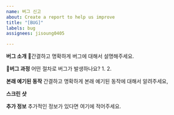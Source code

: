 ```yaml
---
name: 버그 신고
about: Create a report to help us improve
title: "[BUG]"
labels: bug
assignees: jisoung0405

---
```


**버그 소개**
간결하고 명확하게 버그에 대해서 설명해주세요.

**버그 과정**
어떤 절차로 버그가 발생하나요?
1. 
2. 

**본래 예기된 동작**
간결하고 명확하게 본래 예기된 동작에 대해서 알려주세요,

**스크린 샷**

**추가 정보**
추가적인 정보가 있다면 여기에 적어주세요.
